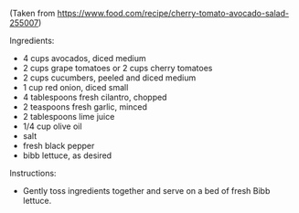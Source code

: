 (Taken from https://www.food.com/recipe/cherry-tomato-avocado-salad-255007)

Ingredients:
- 4 cups avocados, diced medium
- 2 cups grape tomatoes or 2 cups cherry tomatoes
- 2 cups cucumbers, peeled and diced medium
- 1 cup red onion, diced small
- 4 tablespoons fresh cilantro, chopped
- 2 teaspoons fresh garlic, minced
- 2 tablespoons lime juice
- 1/4 cup olive oil
- salt
- fresh black pepper
- bibb lettuce, as desired

Instructions:
- Gently toss ingredients together and serve on a bed of fresh Bibb lettuce.
